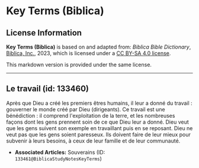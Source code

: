 # Key Terms (Biblica)

## License Information

**Key Terms (Biblica)** is based on and adapted from: _Biblica Bible Dictionary_, [Biblica, Inc.](https://www.biblica.com/), 2023, which is licensed under a [CC BY-SA 4.0 license](https://creativecommons.org/licenses/by-sa/4.0/legalcode.en).

This markdown version is provided under the same license.



--------------------------------

## Le travail (id: 133460)

Après que Dieu a créé les premiers êtres humains, il leur a donné du travail : gouverner le monde créé par Dieu (dirigeants). Ce travail est une bénédiction : il comprend l'exploitation de la terre, et les nombreuses façons dont les gens prennent soin de ce que Dieu leur a donné. Dieu veut que les gens suivent son exemple en travaillant puis en se reposant. Dieu ne veut pas que les gens soient paresseux. Ils doivent faire de leur mieux pour subvenir à leurs besoins, à ceux de leur famille et de leur communauté.

* **Associated Articles:** Souverains (ID: `133461@BiblicaStudyNotesKeyTerms`)

